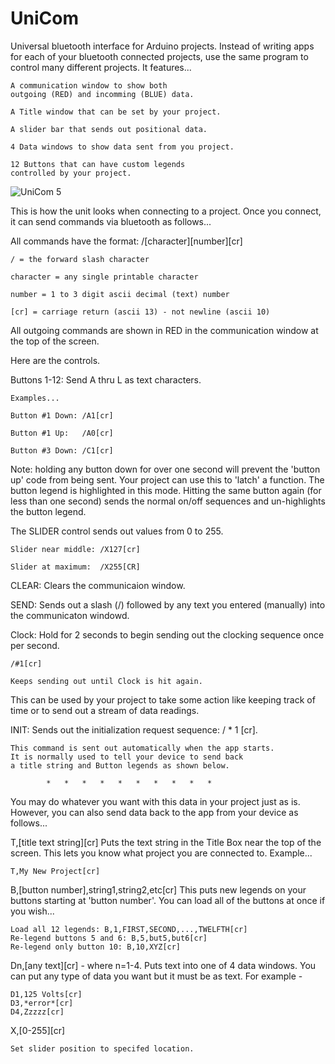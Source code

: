 # UniCom
Universal bluetooth interface for Arduino projects. Instead of writing apps for each of your bluetooth connected projects, use the same program to control many different projects.  It features...

    A communication window to show both 
    outgoing (RED) and incomming (BLUE) data.
    
    A Title window that can be set by your project.
    
    A slider bar that sends out positional data.
    
    4 Data windows to show data sent from you project.
    
    12 Buttons that can have custom legends 
    controlled by your project.
    
![UniCom 5](https://user-images.githubusercontent.com/46026730/192060404-824c941c-ae6b-4235-98d9-372d9ffe7f43.gif)


This is how the unit looks when connecting to a project.  Once you connect, it can send commands via bluetooth as follows...

All commands have the format: /[character][number][cr]

    / = the forward slash character

    character = any single printable character

    number = 1 to 3 digit ascii decimal (text) number

    [cr] = carriage return (ascii 13) - not newline (ascii 10)



All outgoing commands are shown in RED in the communication window at the top of the screen.

Here are the controls.

Buttons 1-12: Send A thru L as text characters.
    
    Examples...

    Button #1 Down: /A1[cr]

    Button #1 Up:   /A0[cr]

    Button #3 Down: /C1[cr]

Note: holding any button down for over one second will prevent the 'button up' code from being sent.  Your project can use this to 'latch' a function.  The button legend is highlighted in this mode.  Hitting the same button again (for less than one second) sends the normal on/off sequences and un-highlights the button legend.


The SLIDER control sends out values from 0 to 255.

    Slider near middle: /X127[cr]

    Slider at maximum:  /X255[CR]
    
CLEAR:  Clears the communicaion window.

SEND: Sends out a slash (/) followed by any text you entered (manually) into the communicaton windowd.

Clock:  Hold for 2 seconds to begin sending out the clocking sequence once per second.

    /#1[cr]
    
    Keeps sending out until Clock is hit again.

This can be used by your project to take some action like keeping track of time or to send out a stream of data readings.
    
    
INIT: Sends out the initialization request sequence: / * 1 [cr].
    
    This command is sent out automatically when the app starts.
    It is normally used to tell your device to send back
    a title string and Button legends as shown below.

            *   *   *   *   *   *   *   *   *   *
            
You may do whatever you want with this data in your project just as is.  However, you can also send data back to the app from your device as follows...

T,[title text string][cr]
    Puts the text string in the Title Box near the top of the screen.
    This lets you know what project you are connected to.
    Example...
    
    T,My New Project[cr]
    
B,[button number],string1,string2,etc[cr]
    This puts new legends on your buttons starting at 'button number'.
    You can load all of the buttons at once if you wish...
    
    Load all 12 legends: B,1,FIRST,SECOND,...,TWELFTH[cr]
    Re-legend buttons 5 and 6: B,5,but5,but6[cr]
    Re-legend only button 10: B,10,XYZ[cr]
    
    
Dn,[any text][cr] - where n=1-4. Puts text into one of 4 data windows. You can put any type of data you want but it must be as text. For example -

    D1,125 Volts[cr]
    D3,*error*[cr]
    D4,Zzzzz[cr]

X,[0-255][cr]

    Set slider position to specifed location.

    
    
    
    




